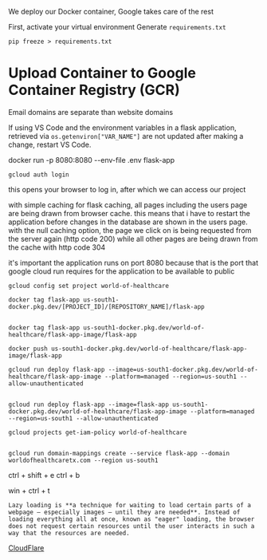 We deploy our Docker container, Google takes care of the rest

First, activate your virtual environment
Generate `requirements.txt`
```
pip freeze > requirements.txt
```

# Upload Container to Google Container Registry (GCR)



Email domains are separate than website domains

If using VS Code and the environment variables in a flask application, retrieved via `os.getenviron["VAR_NAME"]` are not updated after making a change, restart VS Code. 

docker run -p 8080:8080 --env-file .env flask-app
```
gcloud auth login
```
this opens your browser to log in, after which we can access our project

with simple caching for flask caching, all pages including the users page are being drawn  from browser cache. this means that i have to restart the application before changes in the database are shown in the users page. 
with the null caching option, the page we click on is being requested from the server again (http code 200) while all other pages are being drawn from the cache with http code 304

it's important the application runs on port 8080 because that is the port that google cloud run requires for the application to be available to public

```
gcloud config set project world-of-healthcare
```



```
docker tag flask-app us-south1-docker.pkg.dev/[PROJECT_ID]/[REPOSITORY_NAME]/flask-app


docker tag flask-app us-south1-docker.pkg.dev/world-of-healthcare/flask-app-image/flask-app

docker push us-south1-docker.pkg.dev/world-of-healthcare/flask-app-image/flask-app

gcloud run deploy flask-app --image=us-south1-docker.pkg.dev/world-of-healthcare/flask-app-image --platform=managed --region=us-south1 --allow-unauthenticated


gcloud run deploy flask-app --image=flask-app us-south1-docker.pkg.dev/world-of-healthcare/flask-app-image --platform=managed --region=us-south1 --allow-unauthenticated

gcloud projects get-iam-policy world-of-healthcare


```



```
gcloud run domain-mappings create --service flask-app --domain worldofhealthcaretx.com --region us-south1
```


ctrl + shift + e
ctrl + b

win + ctrl + t


	Lazy loading is **a technique for waiting to load certain parts of a webpage — especially images — until they are needed**. Instead of loading everything all at once, known as "eager" loading, the browser does not request certain resources until the user interacts in such a way that the resources are needed. 
[CloudFlare](https://www.cloudflare.com/learning/performance/what-is-lazy-loading/)